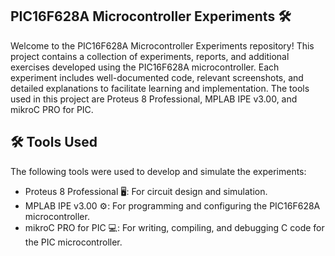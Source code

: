 ## PIC16F628A Microcontroller Experiments 🛠️

Welcome to the PIC16F628A Microcontroller Experiments repository! This project contains a collection of experiments, reports, and additional exercises developed using the PIC16F628A microcontroller. Each experiment includes well-documented code, relevant screenshots, and detailed explanations to facilitate learning and implementation. The tools used in this project are Proteus 8 Professional, MPLAB IPE v3.00, and mikroC PRO for PIC.


## 🛠️ Tools Used

The following tools were used to develop and simulate the experiments:

- Proteus 8 Professional 🖥️: For circuit design and simulation.
- MPLAB IPE v3.00 ⚙️: For programming and configuring the PIC16F628A microcontroller.
- mikroC PRO for PIC 💻: For writing, compiling, and debugging C code for the PIC microcontroller.
